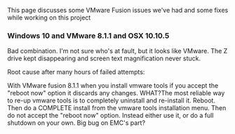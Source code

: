 This page discusses some VMware Fusion issues we've had and some fixes while working on this project

### Windows 10 and VMware 8.1.1 and OSX 10.10.5
Bad combination. I'm not sure who's at fault, but it looks like VMware. The Z drive kept disappearing and screen text magnification never stuck. 

Root cause after many hours of failed attempts:

With VMware fusion 8.1.1 when you install vmware tools if you accept the "reboot now" option it discards any changes. WHAT?The most reliable way to re-up vmware tools is to completely uninstall and re-install it. Reboot. Then do a COMPLETE install from the vmware tools installation menu. Then do not accept the "reboot now" option. Instead either use it, or do a full shutdown on your own. Big bug on EMC's part?
